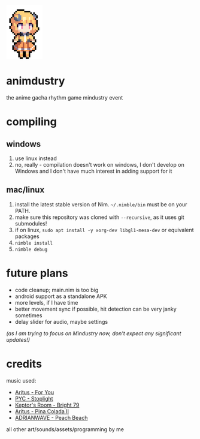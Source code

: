 ![](assets-raw/icon.png)

# animdustry

the anime gacha rhythm game mindustry event

# compiling

## windows

1. use linux instead
2. no, really - compilation doesn't work on windows, I don't develop on Windows and I don't have much interest in adding support for it

## mac/linux

1. install the latest stable version of Nim. `~/.nimble/bin` must be on your PATH.
2. make sure this repository was cloned with `--recursive`, as it uses git submodules!
3. if on linux, `sudo apt install -y xorg-dev libgl1-mesa-dev` or equivalent packages
4. `nimble install`
5. `nimble debug`

# future plans

- code cleanup; main.nim is too big
- android support as a standalone APK
- more levels, if I have time
- better movement sync if possible, hit detection can be very janky sometimes
- delay slider for audio, maybe settings

*(as I am trying to focus on Mindustry now, don't expect any significant updates!)*

# credits

music used:

- [Aritus - For You](soundcloud.com/aritusmusic/4you)
- [PYC - Stoplight](soundcloud.com/pycmusic/stoplight)
- [Keptor's Room - Bright 79](soundcloud.com/topazeclub/bright-79)
- [Aritus - Pina Colada II](soundcloud.com/aritusmusic/pina-colada-ii-final)
- [ADRIANWAVE - Peach Beach](soundcloud.com/adrianwave/peach-beach)


all other art/sounds/assets/programming by me